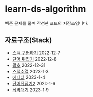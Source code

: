 # learn-ds-algorithm
백준 문제를 풀며 작성한 코드의 저장소입니다.

## 자료구조(Stack)
- [스택 구현하기](https://www.acmicpc.net/problem/10828) 2022-12-7
- [단어 뒤집기](https://www.acmicpc.net/problem/9093) 2022-12-8
- [괄호](https://www.acmicpc.net/problem/9012) 2022-12-31
- [스택수열](https://www.acmicpc.net/problem/1874) 2023-1-3
- [에디터](https://www.acmicpc.net/problem/1406) 2023-1-4
- [단어뒤집기2](https://www.acmicpc.net/problem/17413) 2023-1-6
- [쇠막대기](https://www.acmicpc.net/problem/10799) 2023-1-9
